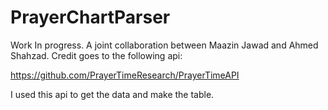 # PrayerChartParser
Work In progress. 
A joint collaboration between Maazin Jawad and Ahmed Shahzad.
Credit goes to the following api:

https://github.com/PrayerTimeResearch/PrayerTimeAPI

I used this api to get the data and make the table. 
